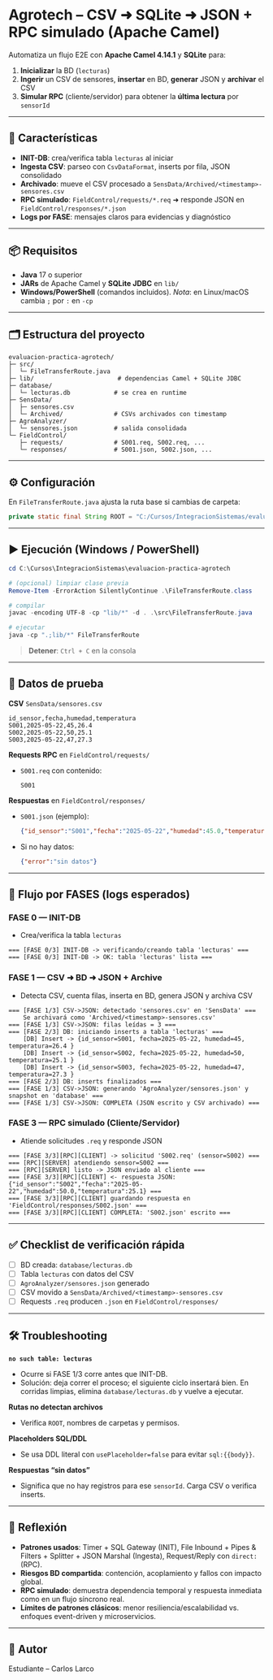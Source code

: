 # Agrotech – CSV ➜ SQLite ➜ JSON + RPC simulado (Apache Camel)

Automatiza un flujo E2E con **Apache Camel 4.14.1** y **SQLite** para:

1. **Inicializar** la BD (`lecturas`)
2. **Ingerir** un CSV de sensores, **insertar** en BD, **generar** JSON y **archivar** el CSV
3. **Simular RPC** (cliente/servidor) para obtener la **última lectura** por `sensorId`

---

## 🚀 Características

* **INIT-DB**: crea/verifica tabla `lecturas` al iniciar
* **Ingesta CSV**: parseo con `CsvDataFormat`, inserts por fila, JSON consolidado
* **Archivado**: mueve el CSV procesado a `SensData/Archived/<timestamp>-sensores.csv`
* **RPC simulado**: `FieldControl/requests/*.req` ➜ responde JSON en `FieldControl/responses/*.json`
* **Logs por FASE**: mensajes claros para evidencias y diagnóstico

---

## 📦 Requisitos

* **Java** 17 o superior
* **JARs** de Apache Camel y **SQLite JDBC** en `lib/`
* **Windows/PowerShell** (comandos incluidos). *Nota*: en Linux/macOS cambia `;` por `:` en `-cp`

---

## 🗂️ Estructura del proyecto

```
evaluacion-practica-agrotech/
├─ src/
│  └─ FileTransferRoute.java
├─ lib/                       # dependencias Camel + SQLite JDBC
├─ database/
│  └─ lecturas.db            # se crea en runtime
├─ SensData/
│  ├─ sensores.csv
│  └─ Archived/              # CSVs archivados con timestamp
├─ AgroAnalyzer/
│  └─ sensores.json          # salida consolidada
└─ FieldControl/
   ├─ requests/              # S001.req, S002.req, ...
   └─ responses/             # S001.json, S002.json, ...
```

---

## ⚙️ Configuración

En `FileTransferRoute.java` ajusta la ruta base si cambias de carpeta:

```java
private static final String ROOT = "C:/Cursos/IntegracionSistemas/evaluacion-practica-agrotech";
```

---

## ▶️ Ejecución (Windows / PowerShell)

```powershell
cd C:\Cursos\IntegracionSistemas\evaluacion-practica-agrotech

# (opcional) limpiar clase previa
Remove-Item -ErrorAction SilentlyContinue .\FileTransferRoute.class

# compilar
javac -encoding UTF-8 -cp "lib/*" -d . .\src\FileTransferRoute.java

# ejecutar
java -cp ".;lib/*" FileTransferRoute
```

> **Detener**: `Ctrl + C` en la consola

---

## 🧪 Datos de prueba

**CSV** `SensData/sensores.csv`

```
id_sensor,fecha,humedad,temperatura
S001,2025-05-22,45,26.4
S002,2025-05-22,50,25.1
S003,2025-05-22,47,27.3
```

**Requests RPC** en `FieldControl/requests/`

* `S001.req` con contenido:

  ```
  S001
  ```

**Respuestas** en `FieldControl/responses/`

* `S001.json` (ejemplo):

  ```json
  {"id_sensor":"S001","fecha":"2025-05-22","humedad":45.0,"temperatura":26.4}
  ```
* Si no hay datos:

  ```json
  {"error":"sin datos"}
  ```

---

## 🧭 Flujo por FASES (logs esperados)

### FASE 0 — INIT-DB

* Crea/verifica la tabla `lecturas`

```
=== [FASE 0/3] INIT-DB -> verificando/creando tabla 'lecturas' ===
=== [FASE 0/3] INIT-DB -> OK: tabla 'lecturas' lista ===
```

### FASE 1 — CSV ➜ BD ➜ JSON + Archive

* Detecta CSV, cuenta filas, inserta en BD, genera JSON y archiva CSV

```
=== [FASE 1/3] CSV->JSON: detectado 'sensores.csv' en 'SensData' ===
    Se archivará como 'Archived/<timestamp>-sensores.csv'
=== [FASE 1/3] CSV->JSON: filas leídas = 3 ===
=== [FASE 2/3] DB: iniciando inserts a tabla 'lecturas' ===
    [DB] Insert -> {id_sensor=S001, fecha=2025-05-22, humedad=45, temperatura=26.4 }
    [DB] Insert -> {id_sensor=S002, fecha=2025-05-22, humedad=50, temperatura=25.1 }
    [DB] Insert -> {id_sensor=S003, fecha=2025-05-22, humedad=47, temperatura=27.3 }
=== [FASE 2/3] DB: inserts finalizados ===
=== [FASE 1/3] CSV->JSON: generando 'AgroAnalyzer/sensores.json' y snapshot en 'database' ===
=== [FASE 1/3] CSV->JSON: COMPLETA (JSON escrito y CSV archivado) ===
```

### FASE 3 — RPC simulado (Cliente/Servidor)

* Atiende solicitudes `.req` y responde JSON

```
=== [FASE 3/3][RPC][CLIENT] -> solicitud 'S002.req' (sensor=S002) ===
=== [RPC][SERVER] atendiendo sensor=S002 ===
=== [RPC][SERVER] listo -> JSON enviado al cliente ===
=== [FASE 3/3][RPC][CLIENT] <- respuesta JSON: {"id_sensor":"S002","fecha":"2025-05-22","humedad":50.0,"temperatura":25.1} ===
=== [FASE 3/3][RPC][CLIENT] guardando respuesta en 'FieldControl/responses/S002.json' ===
=== [FASE 3/3][RPC][CLIENT] COMPLETA: 'S002.json' escrito ===
```

---

## ✅ Checklist de verificación rápida

* [ ] BD creada: `database/lecturas.db`
* [ ] Tabla `lecturas` con datos del CSV
* [ ] `AgroAnalyzer/sensores.json` generado
* [ ] CSV movido a `SensData/Archived/<timestamp>-sensores.csv`
* [ ] Requests `.req` producen `.json` en `FieldControl/responses/`

---

## 🛠️ Troubleshooting

**`no such table: lecturas`**

* Ocurre si FASE 1/3 corre antes que INIT-DB.
* Solución: deja correr el proceso; el siguiente ciclo insertará bien. En corridas limpias, elimina `database/lecturas.db` y vuelve a ejecutar.

**Rutas no detectan archivos**

* Verifica `ROOT`, nombres de carpetas y permisos.

**Placeholders SQL/DDL**

* Se usa DDL literal con `usePlaceholder=false` para evitar `sql:{{body}}`.

**Respuestas “sin datos”**

* Significa que no hay registros para ese `sensorId`. Carga CSV o verifica inserts.

---

## 🧩 Reflexión 

* **Patrones usados**: Timer + SQL Gateway (INIT), File Inbound + Pipes & Filters + Splitter + JSON Marshal (Ingesta), Request/Reply con `direct:` (RPC).
* **Riesgos BD compartida**: contención, acoplamiento y fallos con impacto global.
* **RPC simulado**: demuestra dependencia temporal y respuesta inmediata como en un flujo síncrono real.
* **Límites de patrones clásicos**: menor resiliencia/escalabilidad vs. enfoques event-driven y microservicios.

---

## 👤 Autor

Estudiante – Carlos Larco

